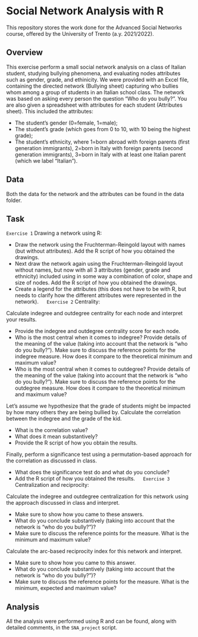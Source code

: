 # Social Network Analysis with R
This repository stores the work done for the Advanced Social Networks course, offered by the University of Trento (a.y. 2021/2022).

## Overview
This exercise perform a small social network analysis on a class of Italian student, studying bullying phenomena, and evaluating nodes attributes such as gender, grade, and ethinicity.
We were provided with an Excel file, containing the directed network (Bullying sheet) capturing who bullies whom among a group of students in an Italian school class. 
The network was based on asking every person the question “Who do you bully?”.
You are also given a spreadsheet with attributes for each student (Attributes sheet). This included the attributes:
-	The student’s gender (0=female, 1=male);
-	The student’s grade (which goes from 0 to 10, with 10 being the highest grade);
-	The student’s ethnicity, where 1=born abroad with foreign parents (first generation immigrants), 2=born in Italy with foreign parents (second generation immigrants), 3=born in Italy with at least one Italian parent (which we label “Italian”).

## Data
Both the data for the network and the attributes can be found in the data folder.

## Task
`Exercise 1` 
Drawing a network using R:

- Draw the network using the Fruchterman-Reingold layout with names (but without attributes). Add the R script of how you obtained the drawings. 
- Next draw the network again using the Fruchterman-Reingold layout without names, but now with all 3 attributes (gender, grade and ethnicity) included using in some way a combination of color, shape and size of nodes. Add the R script of how you obtained the drawings.
-	Create a legend for the attributes (this does not have to be with R, but needs to clarify how the different attributes were represented in the network). 
 
`Exercise 2` 
Centrality:

Calculate indegree and outdegree centrality for each node and interpret your results.
 - Provide the indegree and outdegree centrality score for each node.
 - Who is the most central when it comes to indegree? Provide details of the meaning of the value (taking into account that the network is “who do you bully?”). Make sure to discuss the reference points for the indegree measure. How does it compare to the theoretical minimum and maximum value?
- Who is the most central when it comes to outdegree? Provide details of the meaning of the value (taking into account that the network is “who do you bully?”). Make sure to discuss the reference points for the outdegree measure. How does it compare to the theoretical minimum and maximum value?

Let’s assume we hypothesize that the grade of students might be impacted by how many others they are being bullied by. Calculate the correlation between the indegree and the grade of the kid. 
- What is the correlation value?
- What does it mean substantively?
- Provide the R script of how you obtain the results.

Finally, perform a significance test using a permutation-based approach for the correlation as discussed in class. 
- What does the significance test do and what do you conclude?
- Add the R script of how you obtained the results.
 
`Exercise 3` 
Centralization and reciprocity:

Calculate the indegree and outdegree centralization for this network using the approach discussed in class and interpret. 
- Make sure to show how you came to these answers.
-	What do you conclude substantively (taking into account that the network is “who do you bully?”)?
- Make sure to discuss the reference points for the measure. What is the minimum and maximum value?

Calculate the arc-based reciprocity index for this network and interpret. 
- Make sure to show how you came to this answer.
- What do you conclude substantively (taking into account that the network is “who do you bully?”)?
- Make sure to discuss the reference points for the measure. What is the minimum, expected and maximum value?

## Analysis 
All the analysis were performed using R and can be found, along with detailed comments, in the `SNA_project` script.
